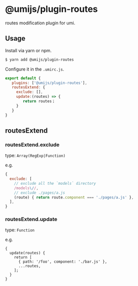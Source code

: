 # @umijs/plugin-routes

routes modification plugin for umi.

## Usage

Install via yarn or npm.

```bash
$ yarn add @umijs/plugin-routes
```

Configure it in the `.umirc.js`.

```js
export default {
   plugins: ['@umijs/plugin-routes'],
   routesExtend: {
     exclude: [],
     update:(routes) => {
        return routes；
     }
   }
}
```

## routesExtend

### routesExtend.exclude

type: `Array(RegExp|Function)`

e.g.

```js
{
  exclude: [
    // exclude all the `models` directory
    /models\//,
    // exclude ./pages/a.js
    (route) { return route.component === './pages/a.js' },
  ],
}
```

### routesExtend.update

type: `Function`

e.g.

```
{
  update(routes) {
    return [
      { path: '/foo', component: './bar.js' },
      ...routes,
    ];
  }
}
```
